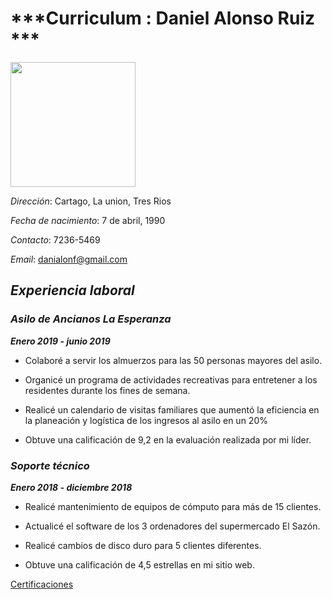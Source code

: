 # ***Curriculum : Daniel Alonso Ruiz ***

<img src="https://static.nationalgeographic.es/files/styles/image_3200/public/75552.ngsversion.1422285553360.jpg?w=1600&h=1067" width="200">

*Dirección*: Cartago, La union, Tres Rios

*Fecha de nacimiento*: 7 de abril, 1990

*Contacto*: 7236-5469

*Email*: danialonf@gmail.com

## ***Experiencia laboral***

### ***Asilo de Ancianos La Esperanza***  
***Enero 2019 - junio 2019***

- Colaboré a servir los almuerzos para las 50 personas mayores del asilo.

- Organicé un programa de actividades recreativas para entretener a los residentes durante los fines de semana.

- Realicé un calendario de visitas familiares que aumentó la eficiencia en la planeación y logística de los ingresos al asilo en un 20%

- Obtuve una calificación de 9,2 en la evaluación realizada por mi líder. 

### ***Soporte técnico***
***Enero 2018 - diciembre 2018***

- Realicé mantenimiento de equipos de cómputo para más de 15 clientes.

- Actualicé el software de los 3 ordenadores del supermercado El Sazón.

- Realicé cambios de disco duro para 5 clientes diferentes.

- Obtuve una calificación de 4,5 estrellas en mi sitio web.  

[Certificaciones](https://www.fundacion-affinity.org/perros-gatos-y-personas/tengo-un-animal-de-compania/los-8-sonidos-principales-del-perro)
